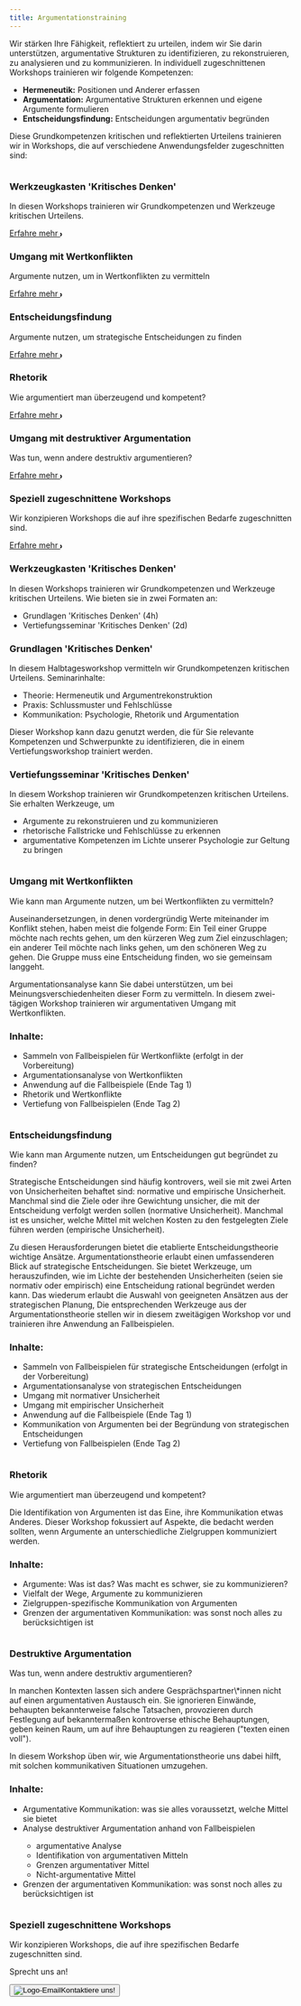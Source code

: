 ```yaml
---
title: Argumentationstraining
---
```


<!-- inspired by
Tailwind
https://tailwindflex.com/@manon-daniel/features-section-2 and 
https://tailwindflex.com/@abhi/card-grid-for-blog-posts-articles

SVGs:
https://www.svgrepo.com/
esp.: https://www.svgrepo.com/collection/neuicons-oval-line-icons/9


 -->

<section class="py-12 sm:py-12 lg:py-16">
    <div class="px-4 mx-auto max-w-7xl sm:px-6 lg:px-8">
        <div class="max-w-xl mx-auto  xl:max-w-2xl">
            <p class="mb-4">Wir stärken Ihre Fähigkeit, reflektiert zu urteilen, indem wir Sie darin unterstützen, argumentative Strukturen zu identifizieren, zu rekonstruieren, zu analysieren und zu kommunizieren. In individuell zugeschnittenen Workshops trainieren wir folgende Kompetenzen:</p>
             <ul>
              <li><strong>Hermeneutik:</strong> Positionen und Anderer erfassen</li>
              <li><strong>Argumentation:</strong> Argumentative Strukturen erkennen und eigene Argumente formulieren</li>
              <li><strong>Entscheidungsfindung:</strong> Entscheidungen argumentativ begründen</li>
            </ul> 
            <p>Diese Grundkompetenzen kritischen und reflektierten Urteilens trainieren wir in Workshops, die auf verschiedene Anwendungsfelder zugeschnitten sind:</p>
        </div>
        <!-- Anfang: Überblickskacheln -->
        <div class="grid max-w-4xl lg:max-w-6xl grid-cols-1 mx-auto mt-8 text-center gap-y-4 sm:gap-x-8 sm:grid-cols-1 lg:grid-cols-2 sm:mt-12 lg:mt-20 sm:text-left">
            <!-- Kachel: Werkzeugkasten 'Kritisches Denken' -->
            <div class="relative">
                <div class="relative overflow-hidden bg-white hover:bg-main_gray shadow-md rounded-xl h-full">
                    <div class="p-9">
                      <img src="{{ '/img/logo_kritisches_denken2.svg' | url }}" alt="" class="mt-6 h-12 w-12">
                      <h3 class="mt-6 sm:mt-10  text-2xl font-bold text-gray-900 ">Werkzeugkasten 'Kritisches Denken'</h3>
                      <p class="mt-6 text-base text-gray-600">In diesen Workshops trainieren wir Grundkompetenzen und Werkzeuge kritischen Urteilens.</p>
                      <a class="group inline-flex items-center rounded-full text-sm font-semibold whitespace-nowrap focus:outline-none focus:ring-2 bg-slate-100 text-gray-600 hover:bg-slate-200 hover:text-slate-900 focus:ring-slate-500 mt-1" href="#kritisches_denken">Erfahre mehr 
                      <svg class="overflow-visible ml-3 text-slate-300 group-hover:text-slate-400"
                      width="3" height="6" viewBox="0 0 3 6" fill="none" stroke="currentColor" stroke-width="2"
                      stroke-linecap="round" stroke-linejoin="round">
                      <path d="M0 0L3 3L0 6"></path>
                      </svg>
                      </a>
                    </div>
                </div>
            </div>
            <!-- Kachel:  Umgang mit Wertkonflikten -->
            <div class="overflow-hidden bg-white  hover:bg-main_gray shadow-md rounded-xl">
                <div class="p-9">
                    <img src="{{ '/img/logo_wertkonflikte.svg' | url }}" alt="" class="mt-6 h-12 w-12">
                    <h3 class="mt-6 text-2xl font-bold text-gray-900 sm:mt-10">Umgang mit Wertkonflikten</h3>
                    <p class="mt-6 text-base text-gray-600">Argumente nutzen, um in Wertkonflikten zu vermitteln</p>
                    <a class="group inline-flex items-center rounded-full text-sm font-semibold whitespace-nowrap focus:outline-none focus:ring-2 bg-slate-100 text-gray-600 hover:bg-slate-200 hover:text-slate-900 focus:ring-slate-500 mt-1" href="#wertkonflikte">Erfahre mehr 
                      <svg class="overflow-visible ml-3 text-slate-300 group-hover:text-slate-400"
                      width="3" height="6" viewBox="0 0 3 6" fill="none" stroke="currentColor" stroke-width="2"
                      stroke-linecap="round" stroke-linejoin="round">
                      <path d="M0 0L3 3L0 6"></path>
                      </svg>
                      </a>
                </div>
            </div>
            <!-- Kachel:  Entscheidungsfindung -->
            <div class="relative">
                <div class="relative overflow-hidden bg-white hover:bg-main_gray shadow-md rounded-xl h-full">
                    <div class="p-9">
                        <img src="{{ '/img/logo_entscheidungsfindung2.svg' | url }}" alt="" class="mt-6 h-12 w-12">
                        <h3 class="mt-6 text-2xl font-bold text-gray-900 sm:mt-10">Entscheidungsfindung</h3>
                        <p class="mt-6 text-base text-gray-600">Argumente nutzen, um strategische Entscheidungen zu finden</p>
                        <a class="group inline-flex items-center rounded-full text-sm font-semibold whitespace-nowrap focus:outline-none focus:ring-2 bg-slate-100 text-gray-600 hover:bg-slate-200 hover:text-slate-900 focus:ring-slate-500 mt-1" href="#entscheidungsfindung">Erfahre mehr 
                      <svg class="overflow-visible ml-3 text-slate-300 group-hover:text-slate-400"
                      width="3" height="6" viewBox="0 0 3 6" fill="none" stroke="currentColor" stroke-width="2"
                      stroke-linecap="round" stroke-linejoin="round">
                      <path d="M0 0L3 3L0 6"></path>
                      </svg>
                      </a>
                    </div>
                </div>
            </div>
            <!-- Kachel: Rhetorik -->
            <div class="overflow-hidden bg-white hover:bg-main_gray shadow-md rounded-xl">
                <div class="p-9">
                    <img src="{{ '/img/logo_rhetorik2.svg' | url }}" alt="" class="mt-6 h-12 w-12">
                    <h3 class="mt-6 text-2xl font-bold text-gray-900 sm:mt-10">Rhetorik</h3>
                    <p class="mt-6 text-base text-gray-600">Wie argumentiert man überzeugend und kompetent?</p>
                    <a class="group inline-flex items-center rounded-full text-sm font-semibold whitespace-nowrap focus:outline-none focus:ring-2 bg-slate-100 text-gray-600 hover:bg-slate-200 hover:text-slate-900 focus:ring-slate-500 mt-1" href="#rhetorik">Erfahre mehr 
                      <svg class="overflow-visible ml-3 text-slate-300 group-hover:text-slate-400"
                      width="3" height="6" viewBox="0 0 3 6" fill="none" stroke="currentColor" stroke-width="2"
                      stroke-linecap="round" stroke-linejoin="round">
                      <path d="M0 0L3 3L0 6"></path>
                      </svg>
                      </a>
                </div>
            </div>
            <!-- Kachel: Umgang mit destruktiver Argumentation -->
            <div class="relative">
                <div class="relative overflow-hidden bg-white hover:bg-main_gray shadow-md rounded-xl h-full">
                    <div class="p-9">
                        <img src="{{ '/img/logo_destruktive_argumentation.svg' | url }}" alt="" class="mt-6 h-12 w-12">
                        <h3 class="mt-6 text-2xl font-bold text-gray-900 sm:mt-10">Umgang mit destruktiver Argumentation</h3>
                        <p class="mt-6 text-base text-gray-600">Was tun, wenn andere destruktiv argumentieren?</p>
                        <a class="group inline-flex items-center rounded-full text-sm font-semibold whitespace-nowrap focus:outline-none focus:ring-2 bg-slate-100 text-gray-600 hover:bg-slate-200 hover:text-slate-900 focus:ring-slate-500 mt-1" href="#destruktive_argumentation">Erfahre mehr 
                      <svg class="overflow-visible ml-3 text-slate-300 group-hover:text-slate-400"
                      width="3" height="6" viewBox="0 0 3 6" fill="none" stroke="currentColor" stroke-width="2"
                      stroke-linecap="round" stroke-linejoin="round">
                      <path d="M0 0L3 3L0 6"></path>
                      </svg>
                      </a>
                    </div>
                </div>
            </div>
            <!-- Kachel:  Speziell zugeschnittene Workshops -->
            <div class="overflow-hidden bg-white hover:bg-main_gray shadow-md rounded-xl">
                <div class="p-9">
                    <img src="{{ '/img/logo_workshops_speziell.svg' | url }}" alt="" class="mt-6 h-12 w-12">
                    <h3 class="mt-6 text-2xl font-bold text-gray-900 sm:mt-10">Speziell zugeschnittene Workshops</h3>
                    <p class="mt-6 text-base text-gray-600">Wir konzipieren Workshops die auf ihre spezifischen Bedarfe zugeschnitten sind.</p>
                    <a class="group inline-flex items-center rounded-full text-sm font-semibold whitespace-nowrap focus:outline-none focus:ring-2 bg-slate-100 text-gray-600 hover:bg-slate-200 hover:text-slate-900 focus:ring-slate-500 mt-1" href="#spezielle_workshops">Erfahre mehr 
                      <svg class="overflow-visible ml-3 text-slate-300 group-hover:text-slate-400"
                      width="3" height="6" viewBox="0 0 3 6" fill="none" stroke="currentColor" stroke-width="2"
                      stroke-linecap="round" stroke-linejoin="round">
                      <path d="M0 0L3 3L0 6"></path>
                      </svg>
                      </a>
                </div>
            </div>
        </div>
        <!-- Detailkacheln -->
        <div class="grid max-w-4xl lg:max-w-6xl grid-cols-1 mx-auto mt-8 text-center gap-y-4 sm:gap-x-8 sm:grid-cols-1 lg:grid-cols-1 sm:mt-12 lg:mt-20 sm:text-left">
            <!-- Kachel:Werkzeugkasten 'Kritisches Denken' -->
            <div class="relative">
                <div id="kritisches_denken" class="relative overflow-hidden bg-white shadow-md rounded-xl h-full">
                    <div class="p-9">
                      <div class="flex items-center mb-3">
                        <div
                            class="mr-3 inline-flex items-center justify-center flex-shrink-0">
                            <img src="{{ '/img/logo_kritisches_denken2.svg' | url }}" alt="" class="mt-2 h-12 w-12">
                        </div>
                        <h3 class="mt-2 text-2xl font-bold text-gray-900 ">Werkzeugkasten 'Kritisches Denken'</h3>
                      </div>
                      <p class="mt-6 text-base text-gray-600">In diesen Workshops trainieren wir Grundkompetenzen und Werkzeuge kritischen Urteilens. Wie bieten sie in zwei Formaten an:</p>
                      <ul class="text-base text-gray-600">
                        <li>Grundlagen 'Kritisches Denken' (4h)</li>
                        <li>Vertiefungsseminar 'Kritisches Denken' (2d)</li>
                      </ul>
                      <h3 class="mt-2 text-base font-bold text-gray-900 ">Grundlagen 'Kritisches Denken'</h3>
                      <p class="text-base text-gray-600">In diesem Halbtagesworkshop vermitteln wir Grundkompetenzen kritischen Urteilens. Seminarinhalte:</p>
                      <ul class="text-base text-gray-600">
                        <li>Theorie: Hermeneutik und Argumentrekonstruktion</li>
                        <li>Praxis: Schlussmuster und Fehlschlüsse</li>
                        <li>Kommunikation: Psychologie, Rhetorik und Argumentation</li>
                      </ul>
                      <p class="text-base text-gray-600">Dieser Workshop kann dazu genutzt werden, die für Sie relevante Kompetenzen und Schwerpunkte zu identifizieren, die in einem Vertiefungsworkshop trainiert werden.</p>
                      <h3 class="mt-2 text-base font-bold text-gray-900 ">Vertiefungsseminar 'Kritisches Denken'</h3>
                      <p class="text-base text-gray-600">In diesem Workshop trainieren wir Grundkompetenzen kritischen Urteilens. Sie erhalten Werkzeuge, um</p>
                      <ul class="text-base text-gray-600">
                        <li>Argumente zu rekonstruieren und zu kommunizieren</li>
                        <li>rhetorische Fallstricke und Fehlschlüsse zu erkennen</li>
                        <li>argumentative Kompetenzen im Lichte unserer Psychologie zur Geltung zu bringen</li>
                      </ul>
                    </div>
                </div>
            </div>
            <!-- Kachel: Umgang mit Wertkonflikten -->
            <div class="relative">
                <div id="wertkonflikte" class="relative overflow-hidden bg-white shadow-md rounded-xl h-full">
                    <div class="p-9">
                      <div class="flex items-center mb-3">
                        <div
                            class="mr-3 inline-flex items-center justify-center flex-shrink-0">
                            <img src="{{ '/img/logo_wertkonflikte.svg' | url }}" alt="" class="mt-2 h-12 w-12">
                        </div>
                        <h3 class="mt-2 text-2xl font-bold text-gray-900 ">Umgang mit Wertkonflikten</h3>
                      </div>
                      <p class="mt-6 text-base text-gray-600">Wie kann man Argumente nutzen, um bei Wertkonflikten zu vermitteln?</p>
                      <p class="text-base text-gray-600">Auseinandersetzungen, in denen vordergründig Werte miteinander im Konflikt stehen, haben meist die folgende Form: Ein Teil einer Gruppe möchte nach rechts gehen, um den kürzeren Weg zum Ziel einzuschlagen; ein anderer Teil möchte nach links gehen, um den schöneren Weg zu gehen. Die Gruppe muss eine Entscheidung finden, wo sie gemeinsam langgeht.</p>
                      <p class="text-base text-gray-600">Argumentationsanalyse kann Sie dabei unterstützen, um bei Meinungsverschiedenheiten dieser Form zu vermitteln. In diesem zwei-tägigen Workshop trainieren wir argumentativen Umgang mit Wertkonflikten.</p>
                      <h3 class="mt-2 text-base font-bold text-gray-900 ">Inhalte:</h3>
                      <ul class="text-base text-gray-600">
                        <li>Sammeln von Fallbeispielen für Wertkonflikte (erfolgt in der Vorbereitung)</li>
                        <li>Argumentationsanalyse von Wertkonflikten</li>
                        <li>Anwendung auf die Fallbeispiele (Ende Tag 1)</li>
                        <li>Rhetorik und Wertkonflikte</li>
                        <li>Vertiefung von Fallbeispielen (Ende Tag 2)</li>
                      </ul>
                    </div>
                </div>
            </div>
            <!-- Kachel: Umgang mit Wertkonflikten -->
            <div class="relative">
                <div id="entscheidungsfindung" class="relative overflow-hidden bg-white shadow-md rounded-xl h-full">
                    <div class="p-9">
                      <div class="flex items-center mb-3">
                        <div
                            class="mr-3 inline-flex items-center justify-center flex-shrink-0">
                            <img src="{{ '/img/logo_entscheidungsfindung2.svg' | url }}" alt="" class="mt-2 h-12 w-12">
                        </div>
                        <h3 class="mt-2 text-2xl font-bold text-gray-900 ">Entscheidungsfindung</h3>
                      </div>
                      <p class="mt-6 text-base text-gray-600">Wie kann man Argumente nutzen, um Entscheidungen gut begründet zu finden?</p>
                      <p class="text-base text-gray-600">Strategische Entscheidungen sind häufig kontrovers, weil sie mit zwei Arten von Unsicherheiten behaftet sind: normative und empirische Unsicherheit. Manchmal sind die Ziele oder ihre Gewichtung unsicher, die mit der Entscheidung verfolgt werden sollen (normative Unsicherheit). Manchmal ist es unsicher, welche Mittel mit welchen Kosten zu den festgelegten Ziele führen werden (empirische Unsicherheit).</p>
                      <p class="text-base text-gray-600">Zu diesen Herausforderungen bietet die etablierte Entscheidungstheorie wichtige Ansätze. Argumentationstheorie erlaubt einen umfassenderen Blick auf strategische Entscheidungen. Sie bietet Werkzeuge, um herauszufinden, wie im Lichte der bestehenden Unsicherheiten (seien sie normativ oder empirisch) eine Entscheidung rational begründet werden kann. Das wiederum erlaubt die Auswahl von geeigneten Ansätzen aus der strategischen Planung, Die entsprechenden Werkzeuge aus der Argumentationstheorie stellen wir in diesem zweitägigen Workshop vor und trainieren ihre Anwendung an Fallbeispielen.</p>
                      <h3 class="mt-2 text-base font-bold text-gray-900 ">Inhalte:</h3>
                      <ul class="text-base text-gray-600">
                        <li>Sammeln von Fallbeispielen für strategische Entscheidungen (erfolgt in der Vorbereitung)</li>
                        <li>Argumentationsanalyse von strategischen Entscheidungen</li>
                        <li>Umgang mit normativer Unsicherheit</li>
                        <li>Umgang mit empirischer Unsicherheit</li>
                        <li>Anwendung auf die Fallbeispiele (Ende Tag 1)</li>
                        <li>Kommunikation von Argumenten bei der Begründung von strategischen Entscheidungen</li>
                        <li>Vertiefung von Fallbeispielen (Ende Tag 2)</li>
                      </ul>
                    </div>
                </div>
            </div>
            <!-- Kachel: Ende-->
            <!-- Kachel: rhetorik -->
            <div class="relative">
                <div id="rhetorik" class="relative overflow-hidden bg-white shadow-md rounded-xl h-full">
                    <div class="p-9">
                      <div class="flex items-center mb-3">
                        <div
                            class="mr-3 inline-flex items-center justify-center flex-shrink-0">
                            <img src="{{ '/img/logo_rhetorik2.svg' | url }}" alt="" class="mt-2 h-12 w-12">
                        </div>
                        <h3 class="mt-2 text-2xl font-bold text-gray-900 ">Rhetorik</h3>
                      </div>
                      <p class="mt-6 text-base text-gray-600">Wie argumentiert man überzeugend und kompetent?</p>
                      <p class="text-base text-gray-600">Die Identifikation von Argumenten ist das Eine, ihre Kommunikation etwas Anderes. Dieser Workshop fokussiert auf Aspekte, die bedacht werden sollten, wenn Argumente an unterschiedliche Zielgruppen kommuniziert werden.</p>
                      <h3 class="mt-2 text-base font-bold text-gray-900 ">Inhalte:</h3>
                      <ul class="text-base text-gray-600">
                        <li>Argumente: Was ist das? Was macht es schwer, sie zu kommunizieren?</li>
                        <li>Vielfalt der Wege, Argumente zu kommunizieren</li>
                        <li>Zielgruppen-spezifische Kommunikation von Argumenten</li>
                        <li>Grenzen der argumentativen Kommunikation: was sonst noch alles zu berücksichtigen ist</li>
                      </ul>
                    </div>
                </div>
            </div>
            <!-- Kachel: Ende-->
            <!-- Kachel: destruktive_argumentation -->
            <div class="relative">
                <div id="destruktive_argumentation" class="relative overflow-hidden bg-white shadow-md rounded-xl h-full">
                    <div class="p-9">
                      <div class="flex items-center mb-3">
                        <div
                            class="mr-3 inline-flex items-center justify-center flex-shrink-0">
                            <img src="{{ '/img/logo_destruktive_argumentation.svg' | url }}" alt="" class="mt-2 h-12 w-12">
                        </div>
                        <h3 class="mt-2 text-2xl font-bold text-gray-900 ">Destruktive Argumentation</h3>
                      </div>
                      <p class="mt-6 text-base text-gray-600">Was tun, wenn andere destruktiv argumentieren?</p>
                      <p class="text-base text-gray-600">In manchen Kontexten lassen sich andere Gesprächspartner\*innen nicht auf einen argumentativen Austausch ein. Sie ignorieren Einwände, behaupten bekannterweise falsche Tatsachen, provozieren durch Festlegung auf bekanntermaßen kontroverse ethische Behauptungen, geben keinen Raum, um auf ihre Behauptungen zu reagieren ("texten einen voll").</p>
                      <p class="text-base text-gray-600">In diesem Workshop üben wir, wie Argumentationstheorie uns dabei hilft, mit solchen kommunikativen Situationen umzugehen. </p>
                      <h3 class="mt-2 text-base font-bold text-gray-900 ">Inhalte:</h3>
                      <ul class="text-base text-gray-600">
                        <li>Argumentative Kommunikation: was sie alles voraussetzt, welche Mittel sie bietet</li>
                        <li>Analyse destruktiver Argumentation anhand von Fallbeispielen</li>
                          <ul>
                            <li>argumentative Analyse</li>
                            <li>Identifikation von argumentativen Mitteln</li>
                            <li>Grenzen argumentativer Mittel</li>
                            <li>Nicht-argumentative Mittel</li>
                          </ul>
                        <li>Grenzen der argumentativen Kommunikation: was sonst noch alles zu berücksichtigen ist</li>
                      </ul>
                    </div>
                </div>
            </div>
            <!-- Kachel: Ende-->
            <!-- Kachel: spezielle_workshops -->
            <div class="relative">
                <div id="spezielle_workshops" class="relative overflow-hidden bg-white shadow-md rounded-xl h-full">
                    <div class="p-9">
                      <div class="flex items-center mb-3">
                        <div
                            class="mr-3 inline-flex items-center justify-center flex-shrink-0">
                            <img src="{{ '/img/logo_workshops_speziell.svg' | url }}" alt="" class="mt-2 h-12 w-12">
                        </div>
                        <h3 class="mt-2 text-2xl font-bold text-gray-900">Speziell zugeschnittene Workshops</h3>
                      </div>
                      <p class="mt-6 text-base text-gray-600">Wir konzipieren Workshops, die auf ihre spezifischen Bedarfe zugeschnitten sind.</p>
                      <p class="text-base text-gray-600">Sprecht uns an!</p>
                    </div>
                </div>
            </div>
            <!-- Kachel: Ende-->  
        </div>
        <div class="p-1 flex justify-center">
          <button onclick="location.href='mailto:kontakt@argumentationsagentur.de'" class="mt-4 overflow-hidden text-2xl font-bold bg-white text-gray-800 hover:bg-main_gray hover:text-main_heavy_1 py-2 px-4 rounded focus:outline-none focus:shadow-outline flex items-center">
            <img src="{{ '/img/email-svgrepo.svg' | url }}" alt="Logo-Email" class="h-12 w-12 mr-2">Kontaktiere uns!
          </button>
        </div>
    </div>
</section>
